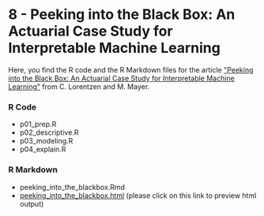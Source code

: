 # 8 - Peeking into the Black Box: An Actuarial Case Study for Interpretable Machine Learning

Here, you find the R code and the R Markdown files for the article ["Peeking into the Black Box: An Actuarial Case Study for Interpretable Machine Learning"](https://papers.ssrn.com/sol3/papers.cfm?abstract_id=3595944) from C. Lorentzen and M. Mayer.

### R Code
- p01_prep.R
- p02_descriptive.R
- p03_modeling.R
- p04_explain.R

### R Markdown
- peeking_into_the_blackbox.Rmd
- [peeking_into_the_blackbox.html](https://htmlpreview.github.io/?https://github.com/JSchelldorfer/ActuarialDataScience/blob/master/8%20-%20Peeking%20into%20the%20Black%20Box/peeking_into_the_blackbox.html) (please click on this link to preview html output)
